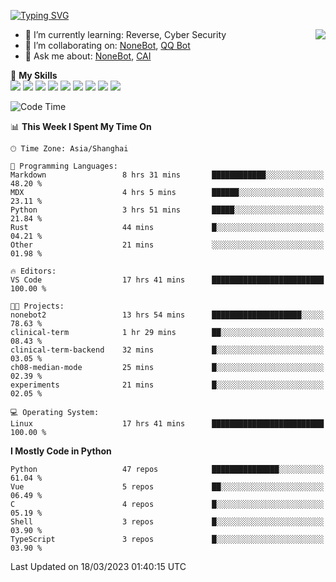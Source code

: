 [![Typing SVG](https://readme-typing-svg.herokuapp.com?size=25&duration=2500&color=8C43EA&vCenter=true&width=200&height=40&lines=Hi+there+%F0%9F%91%8B%F0%9F%8F%BB;I'm+yanyongyu)](https://git.io/typing-svg)

<a href="#">
  <img align="right" src="https://github-readme-stats.vercel.app/api?username=yanyongyu&count_private=true&show_icons=true&bg_color=15,f2f7fd,E0EAFC" />
</a>

- 🌱 I’m currently learning: Reverse, Cyber Security
- 👯 I’m collaborating on: [NoneBot](https://github.com/nonebot), [QQ Bot](https://github.com/Mrs4s/go-cqhttp)
- 💬 Ask me about: [NoneBot](https://github.com/nonebot), [CAI](https://github.com/cscs181/CAI)

🌟 **My Skills**  
![](https://img.shields.io/badge/-Python-3e74a2?style=flat-square&logo=Python&logoColor=fff)
![](https://img.shields.io/badge/-Node.js-339933?style=flat-square&logo=Node.js&logoColor=fff)
![](https://img.shields.io/badge/-Vue-4fc08d?style=flat-square&logo=Vue.js&logoColor=fff)
![](https://img.shields.io/badge/-React-2d98ce?style=flat-square&logo=React&logoColor=fff)
![](https://img.shields.io/badge/-Docker-2496ED?style=flat-square&logo=Docker&logoColor=fff)
![](https://img.shields.io/badge/-Linux-000000?style=flat-square&logo=Linux&logoColor=fff)
![](https://img.shields.io/badge/-MySQL-4479A1?style=flat-square&logo=MySQL&logoColor=fff)
![](https://img.shields.io/badge/-Redis-DC382D?style=flat-square&logo=Redis&logoColor=fff)
![](https://img.shields.io/badge/-MongoDB-47A248?style=flat-square&logo=MongoDB&logoColor=fff)

<!--START_SECTION:waka-->
![Code Time](http://img.shields.io/badge/Code%20Time-3%2C889%20hrs%2015%20mins-blue)

📊 **This Week I Spent My Time On** 

```text
🕑︎ Time Zone: Asia/Shanghai

💬 Programming Languages: 
Markdown                 8 hrs 31 mins       ████████████░░░░░░░░░░░░░   48.20 % 
MDX                      4 hrs 5 mins        ██████░░░░░░░░░░░░░░░░░░░   23.11 % 
Python                   3 hrs 51 mins       █████░░░░░░░░░░░░░░░░░░░░   21.84 % 
Rust                     44 mins             █░░░░░░░░░░░░░░░░░░░░░░░░   04.21 % 
Other                    21 mins             ░░░░░░░░░░░░░░░░░░░░░░░░░   01.98 % 

🔥 Editors: 
VS Code                  17 hrs 41 mins      █████████████████████████   100.00 % 

🐱‍💻 Projects: 
nonebot2                 13 hrs 54 mins      ████████████████████░░░░░   78.63 % 
clinical-term            1 hr 29 mins        ██░░░░░░░░░░░░░░░░░░░░░░░   08.43 % 
clinical-term-backend    32 mins             █░░░░░░░░░░░░░░░░░░░░░░░░   03.05 % 
ch08-median-mode         25 mins             █░░░░░░░░░░░░░░░░░░░░░░░░   02.39 % 
experiments              21 mins             █░░░░░░░░░░░░░░░░░░░░░░░░   02.05 % 

💻 Operating System: 
Linux                    17 hrs 41 mins      █████████████████████████   100.00 % 
```

**I Mostly Code in Python** 

```text
Python                   47 repos            ███████████████░░░░░░░░░░   61.04 % 
Vue                      5 repos             ██░░░░░░░░░░░░░░░░░░░░░░░   06.49 % 
C                        4 repos             █░░░░░░░░░░░░░░░░░░░░░░░░   05.19 % 
Shell                    3 repos             █░░░░░░░░░░░░░░░░░░░░░░░░   03.90 % 
TypeScript               3 repos             █░░░░░░░░░░░░░░░░░░░░░░░░   03.90 % 
```




 Last Updated on 18/03/2023 01:40:15 UTC
<!--END_SECTION:waka-->
